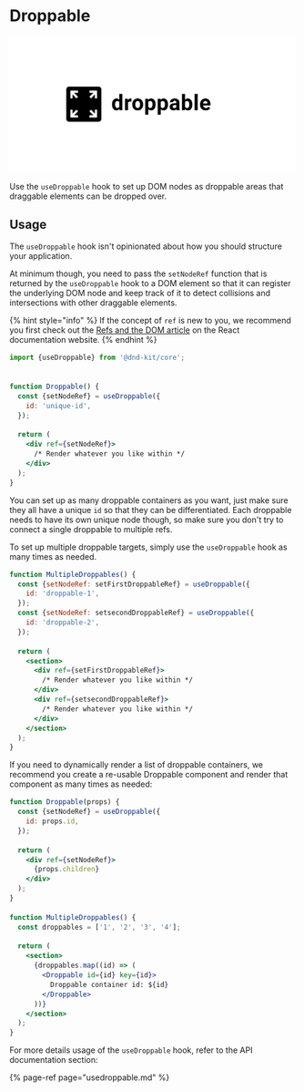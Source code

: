 # Droppable

![](../../.gitbook/assets/droppable-large.svg)

Use the `useDroppable` hook to set up DOM nodes as droppable areas that draggable elements can be dropped over. 

## Usage

The `useDroppable` hook isn't opinionated about how you should structure your application. 

At minimum though, you need to pass the `setNodeRef` function that is returned by the `useDroppable` hook to a DOM element so that it can register the underlying DOM node and keep track of it to detect collisions and intersections with other draggable elements. 

{% hint style="info" %}
 If the concept of `ref` is new to you, we recommend you first check out the [Refs and the DOM article](https://reactjs.org/docs/refs-and-the-dom.html#adding-a-ref-to-a-dom-element) on the React documentation website.
{% endhint %}

```jsx
import {useDroppable} from '@dnd-kit/core';


function Droppable() {
  const {setNodeRef} = useDroppable({
    id: 'unique-id',
  });
  
  return (
    <div ref={setNodeRef}>
      /* Render whatever you like within */
    </div>
  );
}
```

You can set up as many droppable containers as you want, just make sure they all have a unique `id` so that they can be differentiated. Each droppable needs to have its own unique node though, so make sure you don't try to connect a single droppable to multiple refs.

To set up multiple droppable targets, simply use the `useDroppable` hook as many times as needed.

```jsx
function MultipleDroppables() {
  const {setNodeRef: setFirstDroppableRef} = useDroppable({
    id: 'droppable-1',
  });
  const {setNodeRef: setsecondDroppableRef} = useDroppable({
    id: 'droppable-2',
  });
  
  return (
    <section>
      <div ref={setFirstDroppableRef}>
        /* Render whatever you like within */
      </div>
      <div ref={setsecondDroppableRef}>
        /* Render whatever you like within */
      </div>
    </section>
  );
}
```

If you need to dynamically render a list of droppable containers, we recommend you create a re-usable Droppable component and render that component as many times as needed:

```jsx
function Droppable(props) {
  const {setNodeRef} = useDroppable({
    id: props.id,
  });
  
  return (
    <div ref={setNodeRef}>
      {props.children}
    </div>
  );
}

function MultipleDroppables() {
  const droppables = ['1', '2', '3', '4'];
  
  return (
    <section>
      {droppables.map((id) => (
        <Droppable id={id} key={id}>
          Droppable container id: ${id}
        </Droppable>
      ))}
    </section>
  );
}
```

For more details usage of the `useDroppable` hook, refer to the API documentation section:

{% page-ref page="usedroppable.md" %}

